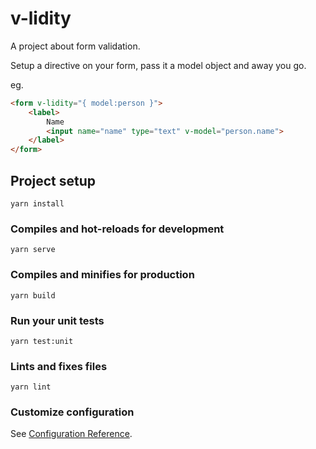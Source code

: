 # v-lidity

A project about form validation.

Setup a directive on your form, pass it a model object and away you go.

eg.
```html
<form v-lidity="{ model:person }">
    <label>
        Name
        <input name="name" type="text" v-model="person.name">
    </label>
</form>
```

## Project setup
```
yarn install
```

### Compiles and hot-reloads for development
```
yarn serve
```

### Compiles and minifies for production
```
yarn build
```

### Run your unit tests
```
yarn test:unit
```

### Lints and fixes files
```
yarn lint
```

### Customize configuration
See [Configuration Reference](https://cli.vuejs.org/config/).
